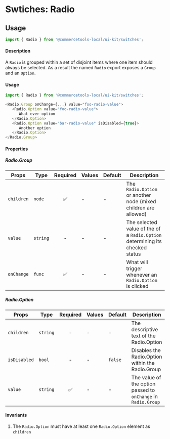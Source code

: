 # Swtiches: Radio

## Usage

```js
import { Radio } from '@commercetools-local/ui-kit/switches';
```

#### Description

A `Radio` is grouped within a set of disjoint items where one item should always
be selected. As a result the named `Radio` export exposes a `Group` and an
`Option`.

#### Usage

```js
import { Radio } from '@commercetools-local/ui-kit/switches';

<Radio.Group onChange={...} value="foo-radio-value">
   <Radio.Option value="foo-radio-value">
      What ever option
   </Radio.Option>
   <Radio.Option value="bar-radio-value" isDisabled={true}>
      Another option
   </Radio.Option>
</Radio.Group>
```

#### Properties

##### Radio.Group

| Props      | Type     | Required | Values | Default | Description                                                                  |
| ---------- | -------- | :------: | ------ | ------- | ---------------------------------------------------------------------------- |
| `children` | `node`   |    ✅    | -      | -       | The `Radio.Option` or another node (mixed children are allowed)              |
| `value`    | `string` |    -     | -      | -       | The selected value of the of a `Radio.Option` determining its checked status |
| `onChange` | `func`   |    ✅    | -      | -       | What will trigger whenever an `Radio.Option` is clicked                      |

##### Radio.Option

| Props        | Type     | Required | Values | Default | Description                                                   |
| ------------ | -------- | :------: | ------ | ------- | ------------------------------------------------------------- |
| `children`   | `string` |    -     | -      | -       | The descriptive text of the Radio.Option                      |
| `isDisabled` | `bool`   |    -     | -      | `false` | Disables the Radio.Option within the Radio.Group              |
| `value`      | `string` |    ✅    | -      | -       | The value of the option passed to `onChange` in `Radio.Group` |

#### Invariants

1. The `Radio.Option` must have at least one `Radio.Option` element as
   `children`
